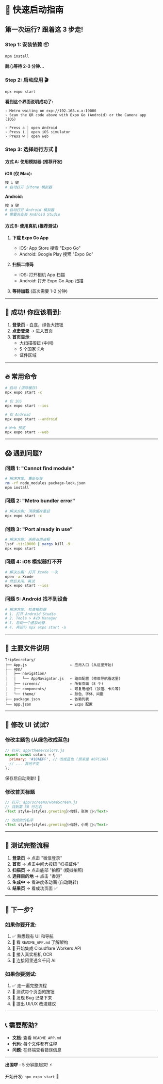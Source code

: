 # 🚀 快速启动指南

## 第一次运行? 跟着这 3 步走!

### Step 1: 安装依赖 📦

```bash
npm install
```

**耐心等待 2-3 分钟...**

### Step 2: 启动应用 🎬

```bash
npx expo start
```

**看到这个界面说明成功了:**
```
› Metro waiting on exp://192.168.x.x:19000
› Scan the QR code above with Expo Go (Android) or the Camera app (iOS)

› Press a │ open Android
› Press i │ open iOS simulator
› Press w │ open web
```

### Step 3: 选择运行方式 📱

#### 方式 A: 使用模拟器 (推荐开发)

**iOS (仅 Mac):**
```bash
按 i 键
# 自动打开 iPhone 模拟器
```

**Android:**
```bash
按 a 键  
# 自动打开 Android 模拟器
# 需要先安装 Android Studio
```

#### 方式 B: 使用真机 (推荐测试)

1. **下载 Expo Go App**
   - iOS: App Store 搜索 "Expo Go"
   - Android: Google Play 搜索 "Expo Go"

2. **扫描二维码**
   - iOS: 打开相机 App 扫描
   - Android: 打开 Expo Go App 扫描

3. **等待加载** (首次需要 1-2 分钟)

---

## 🎉 成功! 你应该看到:

1. **登录页** - 白底，绿色大按钮
2. **点击登录** → 进入首页
3. **首页显示**:
   - 大扫描按钮 (中间)
   - 5 个国家卡片
   - 证件区域

---

## 🔥 常用命令

```bash
# 启动 (清除缓存)
npx expo start -c

# 仅 iOS
npx expo start --ios

# 仅 Android  
npx expo start --android

# Web 预览
npx expo start --web
```

---

## 😱 遇到问题?

### 问题 1: "Cannot find module"

```bash
# 解决方案: 重新安装
rm -rf node_modules package-lock.json
npm install
```

### 问题 2: "Metro bundler error"

```bash
# 解决方案: 清除缓存重启
npx expo start -c
```

### 问题 3: "Port already in use"

```bash
# 解决方案: 杀掉占用进程
lsof -ti:19000 | xargs kill -9
npx expo start
```

### 问题 4: iOS 模拟器打不开

```bash
# 解决方案: 打开 Xcode 一次
open -a Xcode
# 然后关闭，再试
npx expo start --ios
```

### 问题 5: Android 找不到设备

```bash
# 解决方案: 检查模拟器
# 1. 打开 Android Studio
# 2. Tools > AVD Manager
# 3. 启动一个虚拟设备
# 4. 再运行 npx expo start -a
```

---

## 📂 主要文件说明

```
TripSecretary/
├── App.js                    ← 应用入口 (从这里开始)
├── app/
│   ├── navigation/
│   │   └── AppNavigator.js   ← 路由配置 (修改导航看这里)
│   ├── screens/              ← 所有页面 (8 个)
│   ├── components/           ← 可复用组件 (按钮、卡片等)
│   └── theme/                ← 颜色、字体、间距
├── package.json              ← 依赖列表
└── app.json                  ← Expo 配置
```

---

## 🎨 修改 UI 试试?

### 修改主题色 (从绿色改成蓝色)

```javascript
// 打开: app/theme/colors.js
export const colors = {
  primary: '#10AEFF', // 改成蓝色 (原来是 #07C160)
  // ... 其他不变
};
```

保存后自动刷新! 🎉

### 修改首页标题

```javascript
// 打开: app/screens/HomeScreen.js
// 找到第 30 行左右
<Text style={styles.greeting}>你好，张伟 👋</Text>

// 改成你的名字
<Text style={styles.greeting}>你好，小明 👋</Text>
```

---

## 📱 测试完整流程

1. **登录页** → 点击 "微信登录"
2. **首页** → 点击中间大按钮 "扫描证件"
3. **扫描页** → 点击底部 "拍照" (模拟拍照)
4. **选择目的地** → 点击 "香港"
5. **生成中** → 看进度条动画 (自动跳转)
6. **结果页** → 看成功页面 ✅

---

## 🎯 下一步?

### 如果你要开发:

1. ✅ 熟悉现有 UI 和导航
2. 📝 看 `README_APP.md` 了解架构
3. 🔌 开始集成 Cloudflare Workers API
4. 📸 接入真实相机 OCR
5. 🤖 连接阿里通义千问 AI

### 如果你要测试:

1. ✅ 走一遍完整流程
2. 📱 测试每个页面的按钮
3. 🐛 发现 Bug 记录下来
4. 💬 提出 UI/UX 改进建议

---

## 📞 需要帮助?

- **文档**: 查看 `README_APP.md`
- **代码**: 每个文件都有注释
- **问题**: 在终端查看错误信息

---

**出国啰** - 5 分钟跑起来! ⚡️

开始开发: `npx expo start` 🚀
